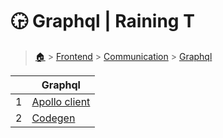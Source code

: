 # 🕞 Graphql  | Raining T

> [🏠](/.) > [Frontend](/./frontend) > [Communication](/./frontend/communication) > [Graphql](/./frontend/communication/graphql)

<table><thead><tr><th></th><th>Graphql</th></tr></thead><tbody><tr><td>1</td><td><a href=".//frontend/communication/graphql/01-apollo-client">Apollo client</a></td></tr><tr><td>2</td><td><a href=".//frontend/communication/graphql/02-codegen">Codegen</a></td></tr></tbody></table>

